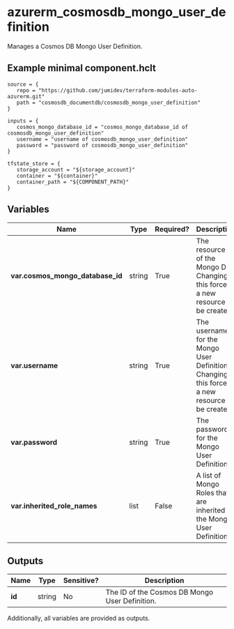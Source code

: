 # azurerm_cosmosdb_mongo_user_definition

Manages a Cosmos DB Mongo User Definition.

## Example minimal component.hclt

```hcl
source = {
   repo = "https://github.com/jumidev/terraform-modules-auto-azurerm.git" 
   path = "cosmosdb_documentdb/cosmosdb_mongo_user_definition" 
}

inputs = {
   cosmos_mongo_database_id = "cosmos_mongo_database_id of cosmosdb_mongo_user_definition" 
   username = "username of cosmosdb_mongo_user_definition" 
   password = "password of cosmosdb_mongo_user_definition" 
}

tfstate_store = {
   storage_account = "${storage_account}" 
   container = "${container}" 
   container_path = "${COMPONENT_PATH}" 
}

```

## Variables

| Name | Type | Required? |  Description |
| ---- | ---- | --------- |  ----------- |
| **var.cosmos_mongo_database_id** | string | True | The resource ID of the Mongo DB. Changing this forces a new resource to be created. | 
| **var.username** | string | True | The username for the Mongo User Definition. Changing this forces a new resource to be created. | 
| **var.password** | string | True | The password for the Mongo User Definition. | 
| **var.inherited_role_names** | list | False | A list of Mongo Roles that are inherited to the Mongo User Definition. | 



## Outputs

| Name | Type | Sensitive? | Description |
| ---- | ---- | --------- | --------- |
| **id** | string | No  | The ID of the Cosmos DB Mongo User Definition. | 

Additionally, all variables are provided as outputs.
